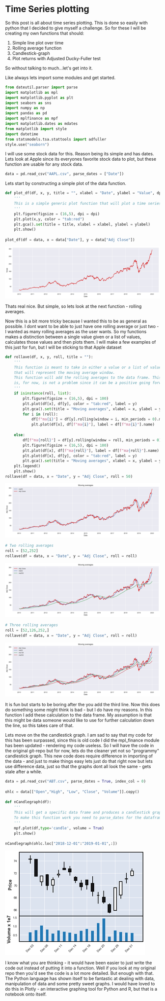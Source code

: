 # Time Series plotting

So this post is all about time series plotting. This is done so easily with python that I decided to give myself a challenge. So for these I will be creating my own functions that should:

1. Simple line plot over time
2. Rolling average function
3. Candlestick-graph
4. Plot returns with Adjusted Ducky-Fuller test

So without talking to much...let's get into it.

Like always lets import some modules and get started.



```python
from dateutil.parser import parse 
import matplotlib as mpl
import matplotlib.pyplot as plt
import seaborn as sns
import numpy as np
import pandas as pd
import mplfinance as mpf
import matplotlib.dates as mdates
from matplotlib import style
import datetime
from statsmodels.tsa.stattools import adfuller
style.use("seaborn")
```

I will use some stock data for this. Reason being its simple and has dates. Lets look at Apple since its everyones favorite stock data to plot, but these function are usable for any stock data.


```python
data = pd.read_csv("AAPL.csv", parse_dates = ["Date"])
```

Lets start by constructing a simple plot of the data function.


```python
def plot_df(df, x, y, title = "", xlabel = "Date", ylabel = "Value", dpi = 100):
    '''
    This is a simple generic plot function that will plot a time series. 
    '''
    plt.figure(figsize = (16,5), dpi = dpi)
    plt.plot(x,y, color = "tab:red")
    plt.gca().set(title = title, xlabel = xlabel, ylabel = ylabel)
    plt.show()
    
plot_df(df = data, x = data["Date"], y = data["Adj Close"])
```


![png](https://github.com/EirikurJonsson/EirikurJonsson.github.io/blob/master/images/timeseriesplots_files/timeseriesplots_5_0.png)


Thats real nice. But simple, so lets look at the next function - rolling averages.

Now this is a bit more tricky because I wanted this to be as general as possible. I dont want to be able to just have one rolling average or just two - I wanted as many rolling averages as the user wants. So my functions makes a distinction between a single value given or a list of values, calculates those values and then plots them. I will make a few examples of this just for fun, but I will be sticking to that Apple dataset


```python
def rollave(df, x, y, roll, title = ""):
    '''
    This function is meant to take in either a value or a list of values
    that will represent the moving average window.
    This function will add the rolling averages to the data frame. This
    is, for now, is not a problem since it can be a positive going forward.
    '''
    if isinstance(roll, list):
        plt.figure(figsize = (16,5), dpi = 100)
        plt.plot(df[x], df[y], color = "tab:red", label = y)
        plt.gca().set(title = "Moving averages", xlabel = x, ylabel = y)
        for i in (roll):
            df[f"ma{i}"] = df[y].rolling(window = i, min_periods = 0).mean()
            plt.plot(df[x], df[f"ma{i}"], label = df[f"ma{i}"].name)   
    
    else:
        df[f"ma{roll}"] = df[y].rolling(window = roll, min_periods = 0).mean()
        plt.figure(figsize = (16,5), dpi = 100)
        plt.plot(df[x], df[f"ma{roll}"], label = df[f"ma{roll}"].name)
        plt.plot(df[x], df[y], color = "tab:red", label = y)
        plt.gca().set(title = "Moving averages", xlabel = x, ylabel = y)
    plt.legend()
    plt.show()
rollave(df = data, x = "Date", y = "Adj Close", roll = 50)
```


![png](https://github.com/EirikurJonsson/EirikurJonsson.github.io/blob/master/images/timeseriesplots_files/timeseriesplots_7_0.png)



```python
# Two rolling averages
roll = [52,252]
rollave(df = data, x = "Date", y = "Adj Close", roll = roll)
```
![png](https://github.com/EirikurJonsson/EirikurJonsson.github.io/blob/master/images/timeseriesplots_files/timeseriesplots_8_0.png)



```python
# Three rolling averages
roll = [52,126,252,]
rollave(df = data, x = "Date", y = "Adj Close", roll = roll)
```
![png](https://github.com/EirikurJonsson/EirikurJonsson.github.io/blob/master/images/timeseriesplots_files/timeseriesplots_9_0.png)


It is fun but starts to be boring after the you add the third line. Now this does do something some might think is bad - but I do have my reasons. In this function I add these calculation to the data frame. My assumption is that this might be data someone would like to use for further calculation down the line, so this takes care of that.

Lets move on the the candlestick graph. I am sad to say that my code for this has been surpassed, since this is old code I did the mpl_finance module has been updated - rendering my code useless. So I will have the code in the original git-repo but for now, lets do the cleaner yet not so "programmy" candlestick graph. This new code does require difference in importing of the data - and just to make things easy lets just do that right now but lets use difference data, just so that the graphs dont all look the same - gets stale after a while.


```python
data = pd.read_csv("ABT.csv", parse_dates = True, index_col = 0)

ohlc = data[["Open","High", "Low", "Close", "Volume"]].copy()

def nCandlegraph(df):
    '''
    This will get a specific data frame and produces a candlestick graph.
    To make this function work you need to parse_dates for the dataframe.
    '''
    mpf.plot(df,type='candle', volume = True)
    plt.show()

nCandlegraph(ohlc.loc["2018-12-01":"2019-01-01",:])
```


![png](https://github.com/EirikurJonsson/EirikurJonsson.github.io/blob/master/images/timeseriesplots_files/timeseriesplots_11_0.png)


I know what you are thinking - it would have been easier to just write the code out instead of putting it into a function. Well if you look at my original repo then you'd see the code is a lot more detailed. But enough with that. The Python language has shown itself to be fantastic at dealing with data, manipulation of data and some pretty sweet graphs. I would have loved to do this in Plotly - an interactive graphing tool for Python and R, but that is a notebook onto itself.
